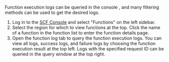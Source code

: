 Function execution logs can be queried in the console , and many filtering methods can be used to get the desired logs.

1. Log in to the [SCF Console](https://console.cloud.tencent.com/scf) and select "Functions" on the left sidebar.
2. Select the region for which to view functions at the top. Click the name of a function in the function list to enter the function details page.
4. Open the function log tab to query the function execution logs. You can view all logs, success logs, and failure logs by choosing the function execution result at the top left. Logs with the specified request ID can be queried in the query window at the top right.


